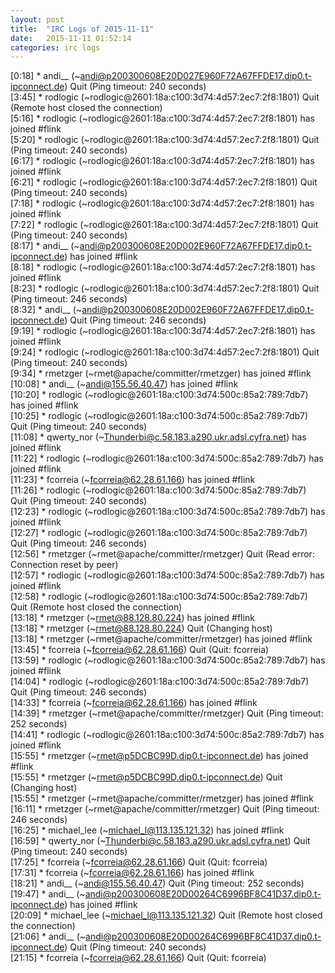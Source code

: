 ```yaml
---
layout: post
title:  "IRC Logs of 2015-11-11"
date:   2015-11-11 01:52:14
categories: irc logs
---
```

<span class="irc-date">[0:18]</span> <span class="irc-navy">* andi__ (~andi@p200300608E20D027E960F72A67FFDE17.dip0.t-ipconnect.de) Quit (Ping timeout: 240 seconds)</span><br />
<span class="irc-date">[3:45]</span> <span class="irc-navy">* rodlogic (~rodlogic@2601:18a:c100:3d74:4d57:2ec7:2f8:1801) Quit (Remote host closed the connection)</span><br />
<span class="irc-date">[5:16]</span> <span class="irc-green">* rodlogic (~rodlogic@2601:18a:c100:3d74:4d57:2ec7:2f8:1801) has joined #flink</span><br />
<span class="irc-date">[5:20]</span> <span class="irc-navy">* rodlogic (~rodlogic@2601:18a:c100:3d74:4d57:2ec7:2f8:1801) Quit (Ping timeout: 240 seconds)</span><br />
<span class="irc-date">[6:17]</span> <span class="irc-green">* rodlogic (~rodlogic@2601:18a:c100:3d74:4d57:2ec7:2f8:1801) has joined #flink</span><br />
<span class="irc-date">[6:21]</span> <span class="irc-navy">* rodlogic (~rodlogic@2601:18a:c100:3d74:4d57:2ec7:2f8:1801) Quit (Ping timeout: 240 seconds)</span><br />
<span class="irc-date">[7:18]</span> <span class="irc-green">* rodlogic (~rodlogic@2601:18a:c100:3d74:4d57:2ec7:2f8:1801) has joined #flink</span><br />
<span class="irc-date">[7:22]</span> <span class="irc-navy">* rodlogic (~rodlogic@2601:18a:c100:3d74:4d57:2ec7:2f8:1801) Quit (Ping timeout: 240 seconds)</span><br />
<span class="irc-date">[8:17]</span> <span class="irc-green">* andi__ (~andi@p200300608E20D002E960F72A67FFDE17.dip0.t-ipconnect.de) has joined #flink</span><br />
<span class="irc-date">[8:18]</span> <span class="irc-green">* rodlogic (~rodlogic@2601:18a:c100:3d74:4d57:2ec7:2f8:1801) has joined #flink</span><br />
<span class="irc-date">[8:23]</span> <span class="irc-navy">* rodlogic (~rodlogic@2601:18a:c100:3d74:4d57:2ec7:2f8:1801) Quit (Ping timeout: 246 seconds)</span><br />
<span class="irc-date">[8:32]</span> <span class="irc-navy">* andi__ (~andi@p200300608E20D002E960F72A67FFDE17.dip0.t-ipconnect.de) Quit (Ping timeout: 246 seconds)</span><br />
<span class="irc-date">[9:19]</span> <span class="irc-green">* rodlogic (~rodlogic@2601:18a:c100:3d74:4d57:2ec7:2f8:1801) has joined #flink</span><br />
<span class="irc-date">[9:24]</span> <span class="irc-navy">* rodlogic (~rodlogic@2601:18a:c100:3d74:4d57:2ec7:2f8:1801) Quit (Ping timeout: 240 seconds)</span><br />
<span class="irc-date">[9:34]</span> <span class="irc-green">* rmetzger (~rmet@apache/committer/rmetzger) has joined #flink</span><br />
<span class="irc-date">[10:08]</span> <span class="irc-green">* andi__ (~andi@155.56.40.47) has joined #flink</span><br />
<span class="irc-date">[10:20]</span> <span class="irc-green">* rodlogic (~rodlogic@2601:18a:c100:3d74:500c:85a2:789:7db7) has joined #flink</span><br />
<span class="irc-date">[10:25]</span> <span class="irc-navy">* rodlogic (~rodlogic@2601:18a:c100:3d74:500c:85a2:789:7db7) Quit (Ping timeout: 240 seconds)</span><br />
<span class="irc-date">[11:08]</span> <span class="irc-green">* qwerty_nor (~Thunderbi@c.58.183.a290.ukr.adsl.cyfra.net) has joined #flink</span><br />
<span class="irc-date">[11:22]</span> <span class="irc-green">* rodlogic (~rodlogic@2601:18a:c100:3d74:500c:85a2:789:7db7) has joined #flink</span><br />
<span class="irc-date">[11:23]</span> <span class="irc-green">* fcorreia (~fcorreia@62.28.61.166) has joined #flink</span><br />
<span class="irc-date">[11:26]</span> <span class="irc-navy">* rodlogic (~rodlogic@2601:18a:c100:3d74:500c:85a2:789:7db7) Quit (Ping timeout: 240 seconds)</span><br />
<span class="irc-date">[12:23]</span> <span class="irc-green">* rodlogic (~rodlogic@2601:18a:c100:3d74:500c:85a2:789:7db7) has joined #flink</span><br />
<span class="irc-date">[12:27]</span> <span class="irc-navy">* rodlogic (~rodlogic@2601:18a:c100:3d74:500c:85a2:789:7db7) Quit (Ping timeout: 246 seconds)</span><br />
<span class="irc-date">[12:56]</span> <span class="irc-navy">* rmetzger (~rmet@apache/committer/rmetzger) Quit (Read error: Connection reset by peer)</span><br />
<span class="irc-date">[12:57]</span> <span class="irc-green">* rodlogic (~rodlogic@2601:18a:c100:3d74:500c:85a2:789:7db7) has joined #flink</span><br />
<span class="irc-date">[12:58]</span> <span class="irc-navy">* rodlogic (~rodlogic@2601:18a:c100:3d74:500c:85a2:789:7db7) Quit (Remote host closed the connection)</span><br />
<span class="irc-date">[13:18]</span> <span class="irc-green">* rmetzger (~rmet@88.128.80.224) has joined #flink</span><br />
<span class="irc-date">[13:18]</span> <span class="irc-navy">* rmetzger (~rmet@88.128.80.224) Quit (Changing host)</span><br />
<span class="irc-date">[13:18]</span> <span class="irc-green">* rmetzger (~rmet@apache/committer/rmetzger) has joined #flink</span><br />
<span class="irc-date">[13:45]</span> <span class="irc-navy">* fcorreia (~fcorreia@62.28.61.166) Quit (Quit: fcorreia)</span><br />
<span class="irc-date">[13:59]</span> <span class="irc-green">* rodlogic (~rodlogic@2601:18a:c100:3d74:500c:85a2:789:7db7) has joined #flink</span><br />
<span class="irc-date">[14:04]</span> <span class="irc-navy">* rodlogic (~rodlogic@2601:18a:c100:3d74:500c:85a2:789:7db7) Quit (Ping timeout: 246 seconds)</span><br />
<span class="irc-date">[14:33]</span> <span class="irc-green">* fcorreia (~fcorreia@62.28.61.166) has joined #flink</span><br />
<span class="irc-date">[14:39]</span> <span class="irc-navy">* rmetzger (~rmet@apache/committer/rmetzger) Quit (Ping timeout: 252 seconds)</span><br />
<span class="irc-date">[14:41]</span> <span class="irc-green">* rodlogic (~rodlogic@2601:18a:c100:3d74:500c:85a2:789:7db7) has joined #flink</span><br />
<span class="irc-date">[15:55]</span> <span class="irc-green">* rmetzger (~rmet@p5DCBC99D.dip0.t-ipconnect.de) has joined #flink</span><br />
<span class="irc-date">[15:55]</span> <span class="irc-navy">* rmetzger (~rmet@p5DCBC99D.dip0.t-ipconnect.de) Quit (Changing host)</span><br />
<span class="irc-date">[15:55]</span> <span class="irc-green">* rmetzger (~rmet@apache/committer/rmetzger) has joined #flink</span><br />
<span class="irc-date">[16:11]</span> <span class="irc-navy">* rmetzger (~rmet@apache/committer/rmetzger) Quit (Ping timeout: 246 seconds)</span><br />
<span class="irc-date">[16:25]</span> <span class="irc-green">* michael_lee (~michael_l@113.135.121.32) has joined #flink</span><br />
<span class="irc-date">[16:59]</span> <span class="irc-navy">* qwerty_nor (~Thunderbi@c.58.183.a290.ukr.adsl.cyfra.net) Quit (Ping timeout: 240 seconds)</span><br />
<span class="irc-date">[17:25]</span> <span class="irc-navy">* fcorreia (~fcorreia@62.28.61.166) Quit (Quit: fcorreia)</span><br />
<span class="irc-date">[17:31]</span> <span class="irc-green">* fcorreia (~fcorreia@62.28.61.166) has joined #flink</span><br />
<span class="irc-date">[18:21]</span> <span class="irc-navy">* andi__ (~andi@155.56.40.47) Quit (Ping timeout: 252 seconds)</span><br />
<span class="irc-date">[19:47]</span> <span class="irc-green">* andi__ (~andi@p200300608E20D00264C6996BF8C41D37.dip0.t-ipconnect.de) has joined #flink</span><br />
<span class="irc-date">[20:09]</span> <span class="irc-navy">* michael_lee (~michael_l@113.135.121.32) Quit (Remote host closed the connection)</span><br />
<span class="irc-date">[21:06]</span> <span class="irc-navy">* andi__ (~andi@p200300608E20D00264C6996BF8C41D37.dip0.t-ipconnect.de) Quit (Ping timeout: 240 seconds)</span><br />
<span class="irc-date">[21:15]</span> <span class="irc-navy">* fcorreia (~fcorreia@62.28.61.166) Quit (Quit: fcorreia)</span><br />
